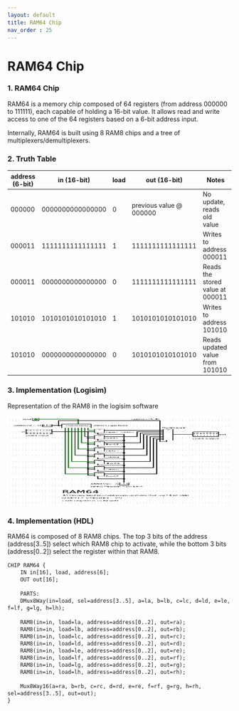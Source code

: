 ```yaml
---
layout: default
title: RAM64 Chip
nav_order : 25
---
```


# RAM64 Chip

### 1. RAM64 Chip

RAM64 is a memory chip composed of 64 registers (from address 000000 to 111111), each capable of holding a 16-bit value. It allows read and write access to one of the 64 registers based on a 6-bit address input.

Internally, RAM64 is built using 8 RAM8 chips and a tree of multiplexers/demultiplexers.


### 2. Truth Table

| address (6-bit) | in (16-bit)         | load | out (16-bit)        | Notes                                 |
|------------------|---------------------|------|----------------------|---------------------------------------|
| 000000           | 0000000000000000    | 0    | previous value @ 000000 | No update, reads old value         |
| 000011           | 1111111111111111    | 1    | 1111111111111111     | Writes to address 000011             |
| 000011           | 0000000000000000    | 0    | 1111111111111111     | Reads the stored value at 000011     |
| 101010           | 1010101010101010    | 1    | 1010101010101010     | Writes to address 101010             |
| 101010           | 0000000000000000    | 0    | 1010101010101010     | Reads updated value from 101010      |




### 3. Implementation (Logisim)

Representation of the RAM8 in the logisim software

<img src="\logisim\ram64.png" width="500" height="200px"/>

### 4. Implementation (HDL)

RAM64 is composed of 8 RAM8 chips. The top 3 bits of the address (address[3..5]) select which RAM8 chip to activate, while the bottom 3 bits (address[0..2]) select the register within that RAM8.

```hdl
CHIP RAM64 {
    IN in[16], load, address[6];
    OUT out[16];

    PARTS:
    DMux8Way(in=load, sel=address[3..5], a=la, b=lb, c=lc, d=ld, e=le, f=lf, g=lg, h=lh);

    RAM8(in=in, load=la, address=address[0..2], out=ra);
    RAM8(in=in, load=lb, address=address[0..2], out=rb);
    RAM8(in=in, load=lc, address=address[0..2], out=rc);
    RAM8(in=in, load=ld, address=address[0..2], out=rd);
    RAM8(in=in, load=le, address=address[0..2], out=re);
    RAM8(in=in, load=lf, address=address[0..2], out=rf);
    RAM8(in=in, load=lg, address=address[0..2], out=rg);
    RAM8(in=in, load=lh, address=address[0..2], out=rh);

    Mux8Way16(a=ra, b=rb, c=rc, d=rd, e=re, f=rf, g=rg, h=rh, sel=address[3..5], out=out);
}
 ``` 